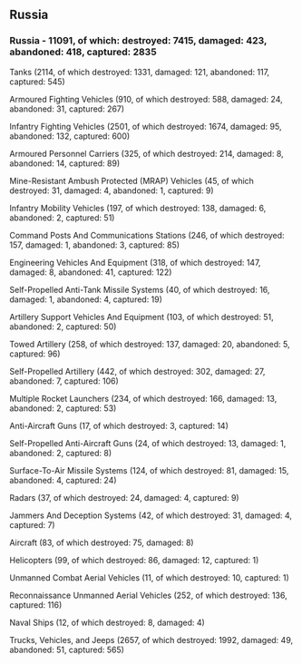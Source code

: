 
 
 ## Russia
 
 ### Russia - 11091, of which: destroyed: 7415, damaged: 423, abandoned: 418, captured: 2835

 

 

 Tanks (2114, of which destroyed: 1331, damaged: 121, abandoned: 117, captured: 545)

 Armoured Fighting Vehicles (910, of which destroyed: 588, damaged: 24, abandoned: 31, captured: 267)

 Infantry Fighting Vehicles (2501, of which destroyed: 1674, damaged: 95, abandoned: 132, captured: 600)

 Armoured Personnel Carriers (325, of which destroyed: 214, damaged: 8, abandoned: 14, captured: 89)

 Mine-Resistant Ambush Protected (MRAP) Vehicles (45, of which destroyed: 31, damaged: 4, abandoned: 1, captured: 9)

 Infantry Mobility Vehicles (197, of which destroyed: 138, damaged: 6, abandoned: 2, captured: 51)

 Command Posts And Communications Stations (246, of which destroyed: 157, damaged: 1, abandoned: 3, captured: 85)

 Engineering Vehicles And Equipment (318, of which destroyed: 147, damaged: 8, abandoned: 41, captured: 122)

 Self-Propelled Anti-Tank Missile Systems (40, of which destroyed: 16, damaged: 1, abandoned: 4, captured: 19)

 Artillery Support Vehicles And Equipment (103, of which destroyed: 51, abandoned: 2, captured: 50)

 Towed Artillery (258, of which destroyed: 137, damaged: 20, abandoned: 5, captured: 96)

 Self-Propelled Artillery (442, of which destroyed: 302, damaged: 27, abandoned: 7, captured: 106)

 Multiple Rocket Launchers (234, of which destroyed: 166, damaged: 13, abandoned: 2, captured: 53)

 Anti-Aircraft Guns (17, of which destroyed: 3, captured: 14)

 Self-Propelled Anti-Aircraft Guns (24, of which destroyed: 13, damaged: 1, abandoned: 2, captured: 8)

 Surface-To-Air Missile Systems (124, of which destroyed: 81, damaged: 15, abandoned: 4, captured: 24)

 Radars (37, of which destroyed: 24, damaged: 4, captured: 9)

 Jammers And Deception Systems (42, of which destroyed: 31, damaged: 4, captured: 7)

 Aircraft (83, of which destroyed: 75, damaged: 8)

 Helicopters (99, of which destroyed: 86, damaged: 12, captured: 1)

 Unmanned Combat Aerial Vehicles (11, of which destroyed: 10, captured: 1)

 Reconnaissance Unmanned Aerial Vehicles (252, of which destroyed: 136, captured: 116)

 Naval Ships (12, of which destroyed: 8, damaged: 4)

 Trucks, Vehicles, and Jeeps (2657, of which destroyed: 1992, damaged: 49, abandoned: 51, captured: 565)

